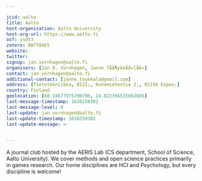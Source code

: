 ```yaml
---

jcid: aalto
title: Aalto
host-organisation: Aalto University
host-org-url: https://www.aalto.fi
osf: ys4t3
zotero: RW7T84ES
website: 
twitter: 
signup: jan.vornhagen@aalto.fi
organisers: [Jan B. Vornhagen, Janne TÃÂ¶ykkÃÂ¤lÃÂ¤]
contact: jan.vornhagen@aalto.fi
additional-contact: [janne.toykkala@gmail.com]
address: [Tietotekniikka, B121;, Konemiehentie 2;, 02150 Espoo;]
country: Finland
geolocation: [60.18677975700706, 24.822366535663605]
last-message-timestamp: 1638258302
last-message-level: 0
last-update: jan.vornhagen@aalto.fi
last-update-timestamp: 1638258302
last-update-message: >-
  

---
```


A journal club hosted by the AERIS Lab (CS department, School of Science, Aalto University). We cover methods and open science practices primarily in games research. Our home disciplines are HCI and Psychology, but every discipline is welcome!
